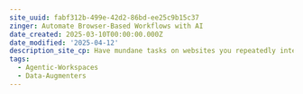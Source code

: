 ```yaml
---
site_uuid: fabf312b-499e-42d2-86bd-ee25c9b15c37
zinger: Automate Browser-Based Workflows with AI
date_created: 2025-03-10T00:00:00.000Z
date_modified: '2025-04-12'
description_site_cp: Have mundane tasks on websites you repeatedly interact with? We can help
tags:
  - Agentic-Workspaces
  - Data-Augmenters
---
```












































































































